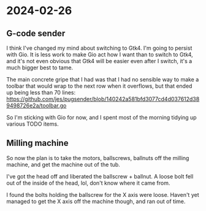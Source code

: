 # 2024-02-26

## G-code sender

I think I've changed my mind about switching to Gtk4. I'm going to persist with Gio. It is less work
to make Gio act how I want than to switch to Gtk4, and it's not even obvious that Gtk4 will be easier
even after I switch, it's a much bigger best to tame.

The main concrete gripe that I had was that I had no sensible way to make a toolbar that would wrap to
the next row when it overflows, but that ended up being less than 70 lines: https://github.com/jes/pugsender/blob/140242a581bfd3077cd4d037612d389498726e2a/toolbar.go

So I'm sticking with Gio for now, and I spent most of the morning tidying up various TODO items.

## Milling machine

So now the plan is to take the motors, ballscrews, ballnuts off the milling machine, and get the
machine out of the tub.

I've got the head off and liberated the ballscrew + ballnut. A loose bolt fell out of the inside of the head, lol,
don't know where it came from.

I found the bolts holding the ballscrew for the X axis were loose. Haven't yet managed to get the X axis
off the machine though, and ran out of time.
